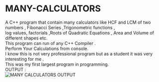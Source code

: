 # MANY-CALCULATORS </br>
A C++ program that contain many calculators  like HCF and LCM of two numbers , Fibonacci Series ,Trigonometric functions ,</br>
log values, factorials ,Roots of Quadratic Equations , Area and Volume of different shapes etc.  </br>
This program can run of any C++ Compiler . </br>
Perform Your Calculations from console.</br>
I know this is not very professional program but as a student it was very interesting for me .</br>
This was my first largest program in programming.
</br>
OUTPUT : 
</br>
![MANY CALCULATORS OUTPUT](https://github.com/Param-Sahu/MANY-CALCULATORS/assets/147901491/de2b108f-96e8-48fc-a644-d5cb0f8de9f8)
